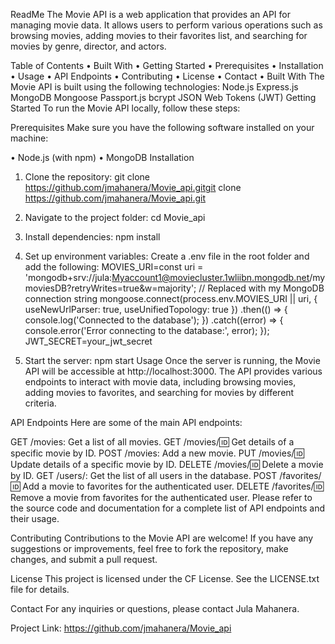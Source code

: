 ReadMe
The Movie API is a web application that provides an API for managing movie data. It allows users to perform various operations such as browsing movies, adding movies to their favorites list, and searching for movies by genre, director, and actors.

Table of Contents
•	Built With
•	Getting Started
•	Prerequisites
•	Installation
•	Usage
•	API Endpoints
•	Contributing
•	License
•	Contact
•	Built With
The Movie API is built using the following technologies:
Node.js
Express.js
MongoDB
Mongoose
Passport.js
bcrypt
JSON Web Tokens (JWT)
Getting Started
To run the Movie API locally, follow these steps:

Prerequisites
Make sure you have the following software installed on your machine:

•	Node.js (with npm)
•	MongoDB
Installation
1.	Clone the repository:
git clone https://github.com/jmahanera/Movie_api.gitgit clone https://github.com/jmahanera/Movie_api.git
1.	Navigate to the project folder:
cd Movie_api
1.	Install dependencies:
npm install
1.	Set up environment variables:
Create a .env file in the root folder and add the following:
MOVIES_URI=const uri = 'mongodb+srv://jula:Myaccount1@moviecluster.1wliibn.mongodb.net/mymoviesDB?retryWrites=true&w=majority'; // Replaced with my MongoDB connection string
mongoose.connect(process.env.MOVIES_URI || uri, { useNewUrlParser: true, useUnifiedTopology: true })
  .then(() => {
    console.log('Connected to the database');
  })
  .catch((error) => {
    console.error('Error connecting to the database:', error);
  });
JWT_SECRET=your_jwt_secret

1.	Start the server:
npm start
Usage
Once the server is running, the Movie API will be accessible at http://localhost:3000. The API provides various endpoints to interact with movie data, including browsing movies, adding movies to favorites, and searching for movies by different criteria.



API Endpoints
Here are some of the main API endpoints:

GET /movies: Get a list of all movies.
GET /movies/:id: Get details of a specific movie by ID.
POST /movies: Add a new movie.
PUT /movies/:id: Update details of a specific movie by ID.
DELETE /movies/:id: Delete a movie by ID.
GET /users/: Get the list of all users in the database.
POST /favorites/:id: Add a movie to favorites for the authenticated user.
DELETE /favorites/:id: Remove a movie from favorites for the authenticated user.
Please refer to the source code and documentation for a complete list of API endpoints and their usage.

Contributing
Contributions to the Movie API are welcome! If you have any suggestions or improvements, feel free to fork the repository, make changes, and submit a pull request.

License
This project is licensed under the CF License. See the LICENSE.txt file for details.

Contact
For any inquiries or questions, please contact Jula Mahanera.

Project Link: https://github.com/jmahanera/Movie_api
